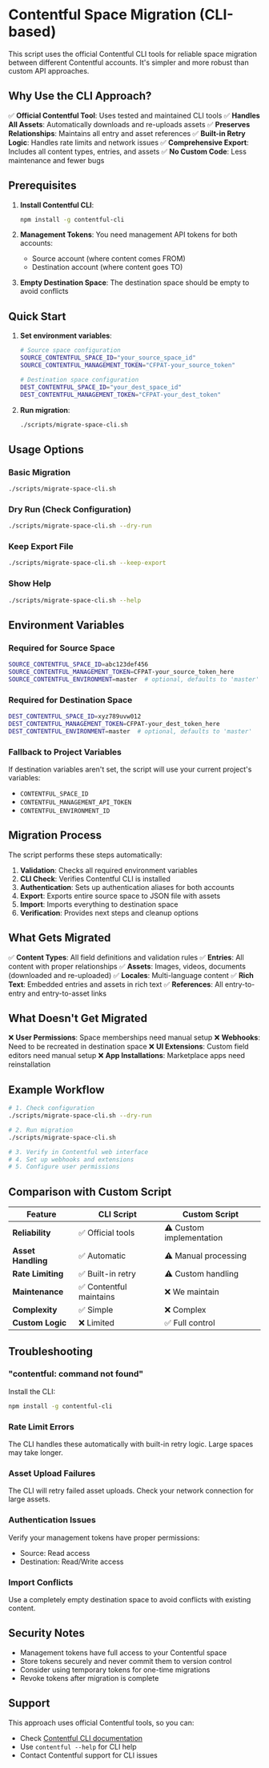 # Contentful Space Migration (CLI-based)

This script uses the official Contentful CLI tools for reliable space migration between different Contentful accounts. It's simpler and more robust than custom API approaches.

## Why Use the CLI Approach?

✅ **Official Contentful Tool**: Uses tested and maintained CLI tools
✅ **Handles All Assets**: Automatically downloads and re-uploads assets
✅ **Preserves Relationships**: Maintains all entry and asset references
✅ **Built-in Retry Logic**: Handles rate limits and network issues
✅ **Comprehensive Export**: Includes all content types, entries, and assets
✅ **No Custom Code**: Less maintenance and fewer bugs

## Prerequisites

1. **Install Contentful CLI**:
   ```bash
   npm install -g contentful-cli
   ```

2. **Management Tokens**: You need management API tokens for both accounts:
   - Source account (where content comes FROM)
   - Destination account (where content goes TO)

3. **Empty Destination Space**: The destination space should be empty to avoid conflicts

## Quick Start

1. **Set environment variables**:
   ```bash
   # Source space configuration
   SOURCE_CONTENTFUL_SPACE_ID="your_source_space_id"
   SOURCE_CONTENTFUL_MANAGEMENT_TOKEN="CFPAT-your_source_token"
   
   # Destination space configuration  
   DEST_CONTENTFUL_SPACE_ID="your_dest_space_id"
   DEST_CONTENTFUL_MANAGEMENT_TOKEN="CFPAT-your_dest_token"
   ```

2. **Run migration**:
   ```bash
   ./scripts/migrate-space-cli.sh
   ```

## Usage Options

### Basic Migration
```bash
./scripts/migrate-space-cli.sh
```

### Dry Run (Check Configuration)
```bash
./scripts/migrate-space-cli.sh --dry-run
```

### Keep Export File
```bash
./scripts/migrate-space-cli.sh --keep-export
```

### Show Help
```bash
./scripts/migrate-space-cli.sh --help
```

## Environment Variables

### Required for Source Space
```bash
SOURCE_CONTENTFUL_SPACE_ID=abc123def456
SOURCE_CONTENTFUL_MANAGEMENT_TOKEN=CFPAT-your_source_token_here
SOURCE_CONTENTFUL_ENVIRONMENT=master  # optional, defaults to 'master'
```

### Required for Destination Space
```bash
DEST_CONTENTFUL_SPACE_ID=xyz789uvw012
DEST_CONTENTFUL_MANAGEMENT_TOKEN=CFPAT-your_dest_token_here  
DEST_CONTENTFUL_ENVIRONMENT=master  # optional, defaults to 'master'
```

### Fallback to Project Variables
If destination variables aren't set, the script will use your current project's variables:
- `CONTENTFUL_SPACE_ID`
- `CONTENTFUL_MANAGEMENT_API_TOKEN`
- `CONTENTFUL_ENVIRONMENT_ID`

## Migration Process

The script performs these steps automatically:

1. **Validation**: Checks all required environment variables
2. **CLI Check**: Verifies Contentful CLI is installed
3. **Authentication**: Sets up authentication aliases for both accounts
4. **Export**: Exports entire source space to JSON file with assets
5. **Import**: Imports everything to destination space
6. **Verification**: Provides next steps and cleanup options

## What Gets Migrated

✅ **Content Types**: All field definitions and validation rules
✅ **Entries**: All content with proper relationships
✅ **Assets**: Images, videos, documents (downloaded and re-uploaded)
✅ **Locales**: Multi-language content
✅ **Rich Text**: Embedded entries and assets in rich text
✅ **References**: All entry-to-entry and entry-to-asset links

## What Doesn't Get Migrated

❌ **User Permissions**: Space memberships need manual setup
❌ **Webhooks**: Need to be recreated in destination space
❌ **UI Extensions**: Custom field editors need manual setup
❌ **App Installations**: Marketplace apps need reinstallation

## Example Workflow

```bash
# 1. Check configuration
./scripts/migrate-space-cli.sh --dry-run

# 2. Run migration
./scripts/migrate-space-cli.sh

# 3. Verify in Contentful web interface
# 4. Set up webhooks and extensions
# 5. Configure user permissions
```

## Comparison with Custom Script

| Feature | CLI Script | Custom Script |
|---------|------------|---------------|
| **Reliability** | ✅ Official tools | ⚠️ Custom implementation |
| **Asset Handling** | ✅ Automatic | ⚠️ Manual processing |
| **Rate Limiting** | ✅ Built-in retry | ⚠️ Custom handling |
| **Maintenance** | ✅ Contentful maintains | ❌ We maintain |
| **Complexity** | ✅ Simple | ❌ Complex |
| **Custom Logic** | ❌ Limited | ✅ Full control |

## Troubleshooting

### "contentful: command not found"
Install the CLI:
```bash
npm install -g contentful-cli
```

### Rate Limit Errors
The CLI handles these automatically with built-in retry logic. Large spaces may take longer.

### Asset Upload Failures
The CLI will retry failed asset uploads. Check your network connection for large assets.

### Authentication Issues
Verify your management tokens have proper permissions:
- Source: Read access
- Destination: Read/Write access

### Import Conflicts
Use a completely empty destination space to avoid conflicts with existing content.

## Security Notes

- Management tokens have full access to your Contentful space
- Store tokens securely and never commit them to version control
- Consider using temporary tokens for one-time migrations
- Revoke tokens after migration is complete

## Support

This approach uses official Contentful tools, so you can:
- Check [Contentful CLI documentation](https://github.com/contentful/contentful-cli)
- Use `contentful --help` for CLI help
- Contact Contentful support for CLI issues